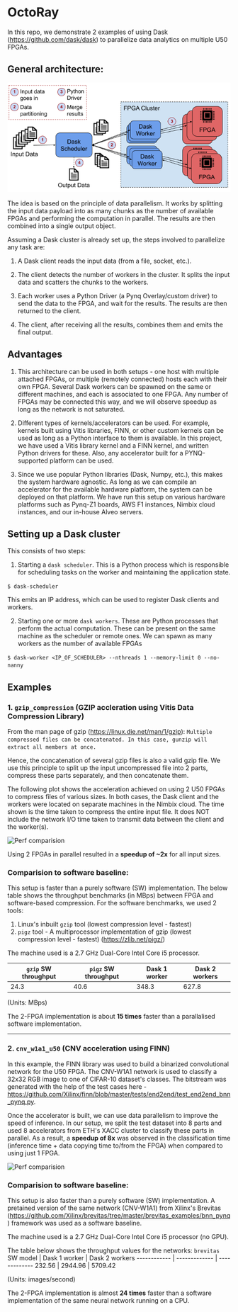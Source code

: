 # OctoRay

In this repo, we demonstrate 2 examples of using Dask (https://github.com/dask/dask) to parallelize data analytics on multiple U50 FPGAs.


## General architecture:


![Overview](images/OctoRay_schematic.png)

The idea is based on the principle of data parallelism. It works by splitting the input data payload into as many chunks as the number of available FPGAs and performing the computation in parallel. The results are then combined into a single output object.


Assuming a Dask cluster is already set up, the steps involved to parallelize any task are:
1. A Dask client reads the input data (from a file, socket, etc.).

2. The client detects the number of workers in the cluster. It splits the input data and scatters the chunks to the workers.

3. Each worker uses a Python Driver (a Pynq Overlay/custom driver) to send the data to the FPGA, and wait for the results. The results are then returned to the client.

4. The client, after receiving all the results, combines them and emits the final output.

## Advantages

1. This architecture can be used in both setups - one host with multiple attached FPGAs, or multiple (remotely connected) hosts each with their own FPGA. Several Dask workers can be spawned on the same or different machines, and each is associated to one FPGA. Any number of FPGAs may be connected this way, and we will observe speedup as long as the network is not saturated.

2. Different types of kernels/accelerators can be used. For example, kernels built using Vitis libraries, FINN, or other custom kernels can be used as long as a Python interface to them is available. In this project, we have used a Vitis library kernel and a FINN kernel, and written Python drivers for these. Also, any accelerator built for a PYNQ-supported platform can be used.

3. Since we use popular Python libraries (Dask, Numpy, etc.), this makes the system hardware agnostic. As long as we can compile an accelerator for the available hardware platform, the system can be deployed on that platform. We have run this setup on various hardware platforms such as Pynq-Z1 boards, AWS F1 instances, Nimbix cloud instances, and our in-house Alveo servers.


## Setting up  a Dask cluster
This consists of two steps:
1. Starting a `dask scheduler`. This is a Python process which is responsible for scheduling tasks on the worker and maintaining the application state.

```$ dask-scheduler```

This emits an IP address, which can be used to register Dask clients and workers.

2. Starting one or more `dask workers`. These are Python processes that perform the actual computation. These can be present on the same machine as the scheduler or remote ones. We can spawn as many workers as the number of available FPGAs

```$ dask-worker <IP_OF_SCHEDULER> --nthreads 1 --memory-limit 0 --no-nanny```

## Examples

### 1. **`gzip_compression`**  (GZIP accleration using Vitis Data Compression Library)

From the man page of gzip (https://linux.die.net/man/1/gzip):  `Multiple compressed files can be concatenated. In this case, gunzip will extract all members at once.`

Hence, the concatenation of several gzip files is also a valid gzip file. We use this principle to split up the input uncompressed file into 2 parts, compress these parts separately, and then concatenate them.

The following plot shows the acceleration achieved on using 2 U50 FPGAs to compress files of various sizes. 
In both cases, the Dask client and the workers were located on separate machines in the Nimbix cloud. The time shown is the time taken to compress the entire input file. It does NOT include the network I/O time taken to transmit data between the client and the worker(s).


![Perf comparision](images/gzip-1-vs-2.png)


Using 2 FPGAs in parallel resulted in a **speedup of ~2x** for all input sizes.
### Comparision to software baseline:
This setup is faster than a purely software (SW) implementation. The below table shows the throughput benchmarks (in MBps) between FPGA and software-based compression. For the software benchmarks, we used 2 tools:
1. Linux's inbuilt `gzip` tool (lowest compression level - fastest)
2. `pigz` tool - A multiprocessor implementation of gzip (lowest compression level - fastest) (https://zlib.net/pigz/)

The machine used is a 2.7 GHz Dual-Core Intel Core i5 processor.


 `gzip` SW throughput | `pigz` SW throughput | Dask 1 worker | Dask 2 workers
------------ | ------------- | ------------- | ------------- 
24.3 | 40.6 | 348.3 |  627.8 

(Units: MBps)

The 2-FPGA implementation is about **15 times** faster than a parallalised software implementation.

---
### 2. **`cnv_w1a1_u50`** (CNV acceleration using FINN)
In this example, the FINN library was used to build a binarized convolutional network for the U50 FPGA. The CNV-W1A1 network is used to classify a 32x32 RGB image to one of CIFAR-10 dataset's classes. The bitstream was generated with the help of the test cases here - https://github.com/Xilinx/finn/blob/master/tests/end2end/test_end2end_bnn_pynq.py.


Once the accelerator is built, we can use data parallelism to improve the speed of inference. In our setup, we split the test dataset into 8 parts and used 8 accelerators from ETH's XACC cluster to classify these parts in parallel. As a result, a **speedup of 8x** was observed in the classification time (inference time + data copying time to/from the FPGA) when compared to using just 1 FPGA.

![Perf comparision](images/cnv-1-vs-8.png)

### Comparision to software baseline:
This setup is also faster than a purely software (SW) implementation. A pretained version of the same network (CNV-W1A1) from Xilinx's Brevitas (https://github.com/Xilinx/brevitas/tree/master/brevitas_examples/bnn_pynq) framework was used as a software baseline.

The machine used is a 2.7 GHz Dual-Core Intel Core i5 processor (no GPU).

The table below shows the throughput values for the networks:
 `brevitas` SW model |  Dask 1 worker | Dask 2 workers
------------ | ------------- | ------------- 
232.56 | 2944.96 | 5709.42

(Units: images/second)

The 2-FPGA implementation is almost **24 times** faster than a software implementation of the same neural network running on a CPU.

